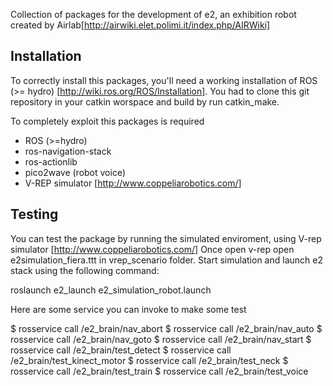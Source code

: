 Collection of packages for the development of e2, an exhibition robot created by Airlab[http://airwiki.elet.polimi.it/index.php/AIRWiki]

Installation 
--------------------------------- 
To correctly install this packages, you'll need a working installation of ROS (>= hydro) [http://wiki.ros.org/ROS/Installation].
You had to clone this git repository in your catkin worspace and build by run catkin_make.

To completely exploit this packages is required

  * ROS (>=hydro)
  * ros-navigation-stack
  * ros-actionlib
  * pico2wave (robot voice)
  * V-REP simulator [http://www.coppeliarobotics.com/]

Testing
--------------------------------- 
You can test the package by running the simulated enviroment, using V-rep simulator [http://www.coppeliarobotics.com/]
Once open v-rep open e2simulation_fiera.ttt in vrep_scenario folder. Start simulation and launch e2  stack using the following command:

roslaunch e2_launch e2_simulation_robot.launch

Here are some service you can invoke to make some test

$ rosservice call /e2_brain/nav_abort
$ rosservice call /e2_brain/nav_auto
$ rosservice call /e2_brain/nav_goto
$ rosservice call /e2_brain/nav_start
$ rosservice call /e2_brain/test_detect
$ rosservice call /e2_brain/test_kinect_motor
$ rosservice call /e2_brain/test_neck
$ rosservice call /e2_brain/test_train
$ rosservice call /e2_brain/test_voice

